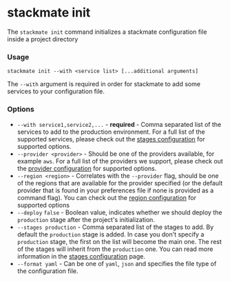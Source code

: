 # stackmate init

The `stackmate init` command initializes a stackmate configuration file inside a project directory

### Usage

```
stackmate init --with <service list> [...additional arguments]
```

The `--with` argument is required in order for stackmate to add some services to your configuration file.&#x20;

### Options

* `--with service1,service2,...` - **required** - Comma separated list of the services to add to the production environment. For a full list of the supported services, please check out the [stages configuration](../configuration/stages.md) for supported options.
* `--provider <provider>` - Should be one of the providers available, for example `aws`. For a full list of the providers we support, please check out the [provider configuration](../configuration/provider.md) for supported options.
* `--region <region>` - Correlates with the `--provider` flag, should be one of the regions that are available for the provider specified (or the default provider that is found in your preferences file if none is provided as a command flag). You can check out the [region configuration](../configuration/region.md) for supported options
* `--deploy` `false` - Boolean value, indicates whether we should deploy the `production` stage after the project's initialization.
* `--stages production` - Comma separated list of the stages to add. By default the `production` stage is added. In case you don't specify a `production` stage, the first on the list will become the main one. The rest of the stages will inherit from the `production` one. You can read more information in the [stages configuration](../configuration/stages.md) page.
* `--format yaml` - Can be one of `yaml`, `json` and specifies the file type of the configuration file.
